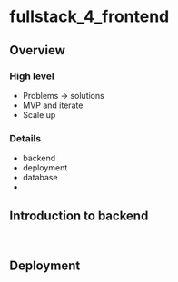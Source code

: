 # fullstack_4_frontend

## Overview

### High level

- Problems -> solutions
- MVP and iterate
- Scale up

### Details

- backend
- deployment
- database
-

## Introduction to backend

<br/>

## Deployment

